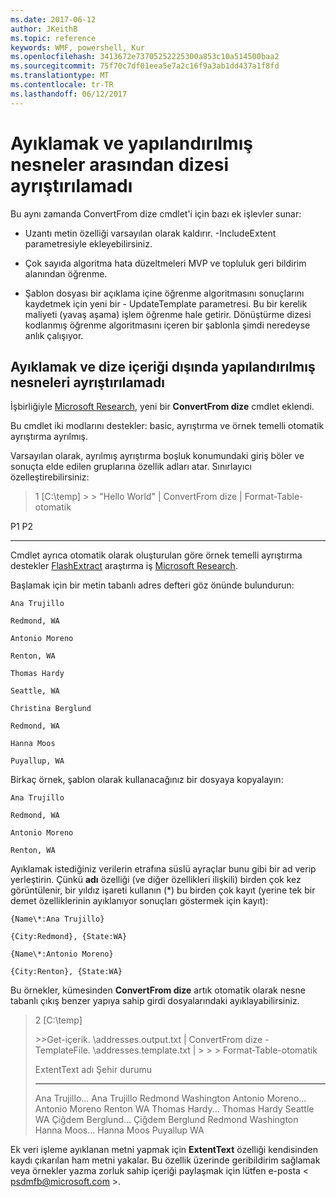 ```yaml
---
ms.date: 2017-06-12
author: JKeithB
ms.topic: reference
keywords: WMF, powershell, Kur
ms.openlocfilehash: 3413672e73705252225300a853c10a514500baa2
ms.sourcegitcommit: 75f70c7df01eea5e7a2c16f9a3ab1dd437a1f8fd
ms.translationtype: MT
ms.contentlocale: tr-TR
ms.lasthandoff: 06/12/2017
---
```

# <a name="extract-and-parse-structured-objects-out-of-string"></a>Ayıklamak ve yapılandırılmış nesneler arasından dizesi ayrıştırılamadı
Bu aynı zamanda ConvertFrom dize cmdlet'i için bazı ek işlevler sunar:

-   Uzantı metin özelliği varsayılan olarak kaldırır. -IncludeExtent parametresiyle ekleyebilirsiniz.

-   Çok sayıda algoritma hata düzeltmeleri MVP ve topluluk geri bildirim alanından öğrenme.

-   Şablon dosyası bir açıklama içine öğrenme algoritmasını sonuçlarını kaydetmek için yeni bir - UpdateTemplate parametresi. Bu bir kerelik maliyeti (yavaş aşama) işlem öğrenme hale getirir. Dönüştürme dizesi kodlanmış öğrenme algoritmasını içeren bir şablonla şimdi neredeyse anlık çalışıyor.


<a name="extract-and-parse-structured-objects-out-of-string-content"></a>Ayıklamak ve dize içeriği dışında yapılandırılmış nesneleri ayrıştırılamadı
----------------------------------------------------------

İşbirliğiyle [Microsoft Research](http://research.microsoft.com/), yeni bir **ConvertFrom dize** cmdlet eklendi.

Bu cmdlet iki modlarını destekler: basic, ayrıştırma ve örnek temelli otomatik ayrıştırma ayrılmış.

Varsayılan olarak, ayrılmış ayrıştırma boşluk konumundaki giriş böler ve sonuçta elde edilen gruplarına özellik adları atar. Sınırlayıcı özelleştirebilirsiniz:

> 1 \[C:\\temp\] &gt; &gt; "Hello World" | ConvertFrom dize | Format-Table-otomatik

P1 P2
--    --

Cmdlet ayrıca otomatik olarak oluşturulan göre örnek temelli ayrıştırma destekler [FlashExtract](http://research.microsoft.com/en-us/um/people/sumitg/flashextract.html) araştırma iş [Microsoft Research](http://research.microsoft.com).

Başlamak için bir metin tabanlı adres defteri göz önünde bulundurun:

    Ana Trujillo

    Redmond, WA

    Antonio Moreno

    Renton, WA

    Thomas Hardy

    Seattle, WA

    Christina Berglund

    Redmond, WA

    Hanna Moos

    Puyallup, WA

Birkaç örnek, şablon olarak kullanacağınız bir dosyaya kopyalayın:

    Ana Trujillo

    Redmond, WA

    Antonio Moreno

    Renton, WA

   

Ayıklamak istediğiniz verilerin etrafına süslü ayraçlar bunu gibi bir ad verip yerleştirin. Çünkü **adı** özelliği (ve diğer özellikleri ilişkili) birden çok kez görüntülenir, bir yıldız işareti kullanın (\*) bu birden çok kayıt (yerine tek bir demet özelliklerinin ayıklanıyor sonuçları göstermek için kayıt):

    {Name\*:Ana Trujillo}

    {City:Redmond}, {State:WA}

    {Name\*:Antonio Moreno}

    {City:Renton}, {State:WA}

Bu örnekler, kümesinden **ConvertFrom dize** artık otomatik olarak nesne tabanlı çıkış benzer yapıya sahip girdi dosyalarındaki ayıklayabilirsiniz.

> 2 \[C:\\temp\]
>
> &gt;&gt;Get-içerik. \\addresses.output.txt | ConvertFrom dize - TemplateFile. \\addresses.template.txt | &gt; &gt; &gt; Format-Table-otomatik
>
> ExtentText adı Şehir durumu
> ----------                     ----               ----     -----
> Ana Trujillo...                Ana Trujillo Redmond Washington Antonio Moreno...              Antonio Moreno Renton WA Thomas Hardy...                Thomas Hardy Seattle WA Çiğdem Berglund...          Çiğdem Berglund Redmond Washington Hanna Moos...                  Hanna Moos Puyallup WA

Ek veri işleme ayıklanan metni yapmak için **ExtentText** özelliği kendisinden kaydı çıkarılan ham metni yakalar. Bu özellik üzerinde geribildirim sağlamak veya örnekler yazma zorluk sahip içeriği paylaşmak için lütfen e-posta < psdmfb@microsoft.com >.

